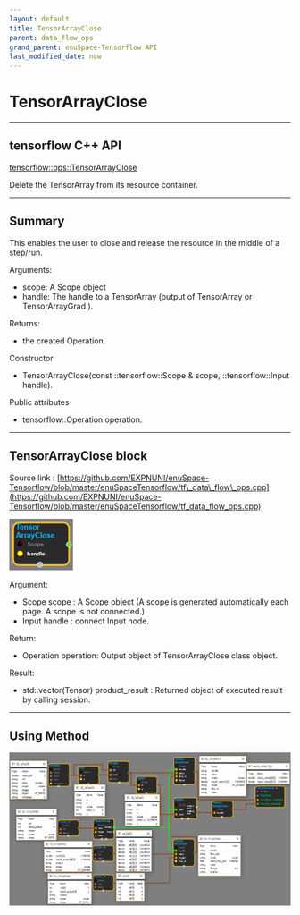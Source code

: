 ```yaml
--- 
layout: default 
title: TensorArrayClose 
parent: data_flow_ops 
grand_parent: enuSpace-Tensorflow API 
last_modified_date: now 
--- 
```


# TensorArrayClose

---

## tensorflow C++ API

[tensorflow::ops::TensorArrayClose](https://www.tensorflow.org/api_docs/cc/class/tensorflow/ops/tensor-array-close)

Delete the TensorArray from its resource container.

---

## Summary

This enables the user to close and release the resource in the middle of a step/run.

Arguments:

* scope: A Scope object
* handle: The handle to a
  TensorArray \(output of TensorArray or TensorArrayGrad \).

Returns:

* the created Operation.

Constructor

* TensorArrayClose\(const ::tensorflow::Scope & scope, ::tensorflow::Input handle\).

Public attributes

* tensorflow::Operation operation.

---

## TensorArrayClose block

Source link : [https://github.com/EXPNUNI/enuSpace-Tensorflow/blob/master/enuSpaceTensorflow/tf\_data\_flow\_ops.cpp](https://github.com/EXPNUNI/enuSpace-Tensorflow/blob/master/enuSpaceTensorflow/tf_data_flow_ops.cpp)

![](../assets/dataflow_TensorArrayClose_Symbol.png)

Argument:

* Scope scope : A Scope object \(A scope is generated automatically each page. A scope is not connected.\)
* Input handle : connect Input node.

Return:

* Operation operation: Output object of TensorArrayClose class object.

Result:

* std::vector\(Tensor\) product\_result : Returned object of executed result by calling session.

---

## Using Method

![](../assets/dataflow_TensorArrayClose_Method.png)

